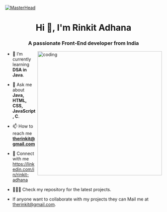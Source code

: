 [![MasterHead](https://repository-images.githubusercontent.com/588181932/e36ec678-7984-4cdd-8e4c-a3932772ff8e)](https://github.com/rinkitadhana)
<h1 align="center">Hi 👋, I'm Rinkit Adhana</h1>
<h3 align="center">A passionate Front-End developer from India</h3>
<img align="right" alt="coding" width="400" src="[https://i.gifer.com/3AyY.gif](https://encrypted-tbn0.gstatic.com/images?q=tbn:ANd9GcRqdas29w9nPrpAzGAq_50xEHyBiOq9DAMekg&usqp=CAU)">



- 🌱 I’m currently learning **DSA in Java**.

- 💬 Ask me about **Java, HTML, CSS, JavaScript, C**.

- 📫 How to reach me **therinkit@gmail.com**
- 🔗 Connect with me https://linkedin.com/in/rinkit-adhana
- 🧑🏻‍💻 Check my repository for the latest projects.
- If anyone want to collaborate with my projects they can Mail me at therinkit@gmail.com.




